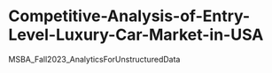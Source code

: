 # Competitive-Analysis-of-Entry-Level-Luxury-Car-Market-in-USA
MSBA_Fall2023_AnalyticsForUnstructuredData
